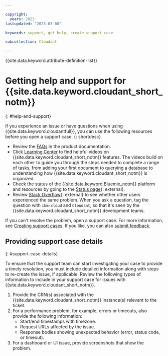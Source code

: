 ```yaml
---

copyright:
  years: 2023
lastupdated: "2023-03-08"

keywords: support, get help, create support case

subcollection: Cloudant

---
```


{{site.data.keyword.attribute-definition-list}}

# Getting help and support for {{site.data.keyword.cloudant_short_notm}}
{: #help-and-support}

If you experience an issue or have questions when using {{site.data.keyword.cloudantfull}}, you can use the following resources before you open a support case.
{: shortdesc}

* Review the [FAQs](/docs/Cloudant?topic=Cloudant-faq-authenticating-cloudant) in the product documentation.
* Click [Learning Center](/docs/Cloudant?topic=Cloudant-learning-center) to find helpful videos on {{site.data.keyword.cloudant_short_notm}} features. The videos build on each other to guide you through the steps needed to complete a range of tasks, from adding your first document to querying a database to understanding how {{site.data.keyword.cloudant_short_notm}} is organized.
* Check the status of the {{site.data.keyword.Bluemix_notm}} platform and resources by going to the [Status page](https://cloud.ibm.com/status){: external}.
* Review [Stack Overflow](https://stackoverflow.com/questions/tagged/cloudant){: external} to see whether other users experienced the same problem. When you ask a question, tag the question with `ibm-cloud` and `Cloudant`, so that it's seen by the {{site.data.keyword.cloudant_short_notm}} development teams.

If you can't resolve the problem, open a support case. For more information, see [Creating support cases](/docs/get-support?topic=get-support-open-case). If you like, you can also [submit feedback](/docs/overview?topic=overview-feedback).

## Providing support case details
{: #support-case-details}

To ensure that the support team can start investigating your case to provide a timely resolution, you must include detailed information along with steps to re-create the issue, if applicable. Review the following types of information to include in your support case for issues with {{site.data.keyword.cloudant_short_notm}}.

1. Provide the CRN(s) associated with the {{site.data.keyword.cloudant_short_notm}} instance(s) relevant to the ticket.
2. For a performance problem, for example, errors or timeouts, also provide the following information:
    - Start/end timestamps with timezone.
    - Request URLs affected by the issue.
    - Response bodies showing unexpected behavior (error, status code, or timeout).
3. For a dashboard or UI issue, provide screenshots that show the problem.
